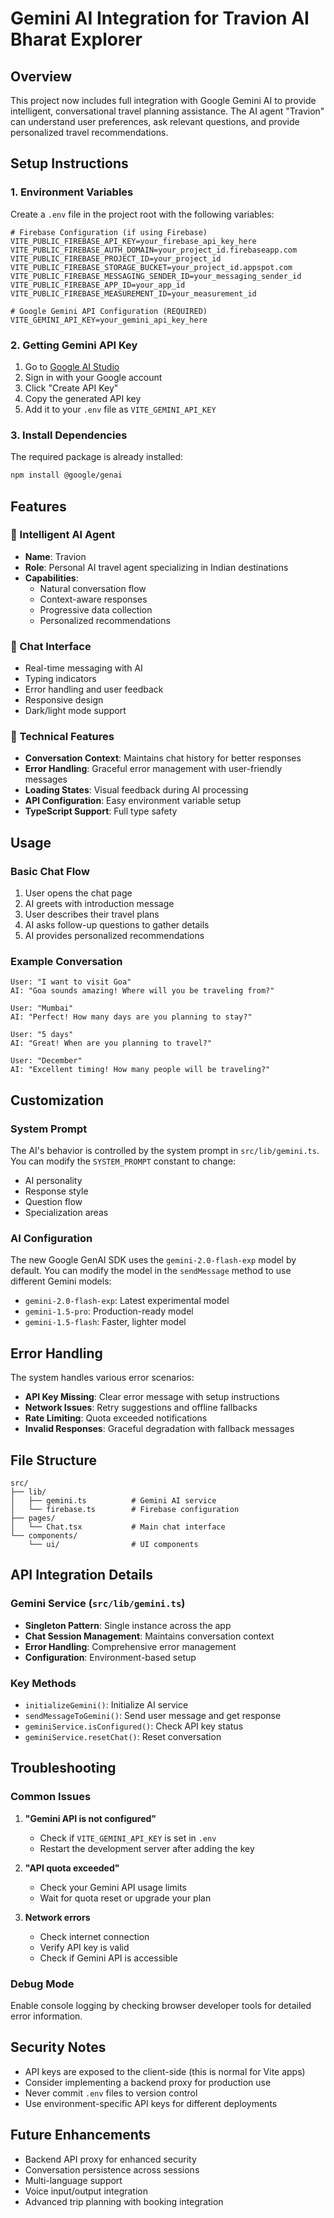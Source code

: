 # Gemini AI Integration for Travion AI Bharat Explorer

## Overview
This project now includes full integration with Google Gemini AI to provide intelligent, conversational travel planning assistance. The AI agent "Travion" can understand user preferences, ask relevant questions, and provide personalized travel recommendations.

## Setup Instructions

### 1. Environment Variables
Create a `.env` file in the project root with the following variables:

```env
# Firebase Configuration (if using Firebase)
VITE_PUBLIC_FIREBASE_API_KEY=your_firebase_api_key_here
VITE_PUBLIC_FIREBASE_AUTH_DOMAIN=your_project_id.firebaseapp.com
VITE_PUBLIC_FIREBASE_PROJECT_ID=your_project_id
VITE_PUBLIC_FIREBASE_STORAGE_BUCKET=your_project_id.appspot.com
VITE_PUBLIC_FIREBASE_MESSAGING_SENDER_ID=your_messaging_sender_id
VITE_PUBLIC_FIREBASE_APP_ID=your_app_id
VITE_PUBLIC_FIREBASE_MEASUREMENT_ID=your_measurement_id

# Google Gemini API Configuration (REQUIRED)
VITE_GEMINI_API_KEY=your_gemini_api_key_here
```

### 2. Getting Gemini API Key
1. Go to [Google AI Studio](https://makersuite.google.com/app/apikey)
2. Sign in with your Google account
3. Click "Create API Key"
4. Copy the generated API key
5. Add it to your `.env` file as `VITE_GEMINI_API_KEY`

### 3. Install Dependencies
The required package is already installed:
```bash
npm install @google/genai
```

## Features

### 🤖 Intelligent AI Agent
- **Name**: Travion
- **Role**: Personal AI travel agent specializing in Indian destinations
- **Capabilities**: 
  - Natural conversation flow
  - Context-aware responses
  - Progressive data collection
  - Personalized recommendations

### 💬 Chat Interface
- Real-time messaging with AI
- Typing indicators
- Error handling and user feedback
- Responsive design
- Dark/light mode support

### 🔧 Technical Features
- **Conversation Context**: Maintains chat history for better responses
- **Error Handling**: Graceful error management with user-friendly messages
- **Loading States**: Visual feedback during AI processing
- **API Configuration**: Easy environment variable setup
- **TypeScript Support**: Full type safety

## Usage

### Basic Chat Flow
1. User opens the chat page
2. AI greets with introduction message
3. User describes their travel plans
4. AI asks follow-up questions to gather details
5. AI provides personalized recommendations

### Example Conversation
```
User: "I want to visit Goa"
AI: "Goa sounds amazing! Where will you be traveling from?"

User: "Mumbai"
AI: "Perfect! How many days are you planning to stay?"

User: "5 days"
AI: "Great! When are you planning to travel?"

User: "December"
AI: "Excellent timing! How many people will be traveling?"
```

## Customization

### System Prompt
The AI's behavior is controlled by the system prompt in `src/lib/gemini.ts`. You can modify the `SYSTEM_PROMPT` constant to change:
- AI personality
- Response style
- Question flow
- Specialization areas

### AI Configuration
The new Google GenAI SDK uses the `gemini-2.0-flash-exp` model by default. You can modify the model in the `sendMessage` method to use different Gemini models:
- `gemini-2.0-flash-exp`: Latest experimental model
- `gemini-1.5-pro`: Production-ready model
- `gemini-1.5-flash`: Faster, lighter model

## Error Handling

The system handles various error scenarios:
- **API Key Missing**: Clear error message with setup instructions
- **Network Issues**: Retry suggestions and offline fallbacks
- **Rate Limiting**: Quota exceeded notifications
- **Invalid Responses**: Graceful degradation with fallback messages

## File Structure

```
src/
├── lib/
│   ├── gemini.ts          # Gemini AI service
│   └── firebase.ts        # Firebase configuration
├── pages/
│   └── Chat.tsx           # Main chat interface
└── components/
    └── ui/                # UI components
```

## API Integration Details

### Gemini Service (`src/lib/gemini.ts`)
- **Singleton Pattern**: Single instance across the app
- **Chat Session Management**: Maintains conversation context
- **Error Handling**: Comprehensive error management
- **Configuration**: Environment-based setup

### Key Methods
- `initializeGemini()`: Initialize AI service
- `sendMessageToGemini()`: Send user message and get response
- `geminiService.isConfigured()`: Check API key status
- `geminiService.resetChat()`: Reset conversation

## Troubleshooting

### Common Issues

1. **"Gemini API is not configured"**
   - Check if `VITE_GEMINI_API_KEY` is set in `.env`
   - Restart the development server after adding the key

2. **"API quota exceeded"**
   - Check your Gemini API usage limits
   - Wait for quota reset or upgrade your plan

3. **Network errors**
   - Check internet connection
   - Verify API key is valid
   - Check if Gemini API is accessible

### Debug Mode
Enable console logging by checking browser developer tools for detailed error information.

## Security Notes

- API keys are exposed to the client-side (this is normal for Vite apps)
- Consider implementing a backend proxy for production use
- Never commit `.env` files to version control
- Use environment-specific API keys for different deployments

## Future Enhancements

- Backend API proxy for enhanced security
- Conversation persistence across sessions
- Multi-language support
- Voice input/output integration
- Advanced trip planning with booking integration

